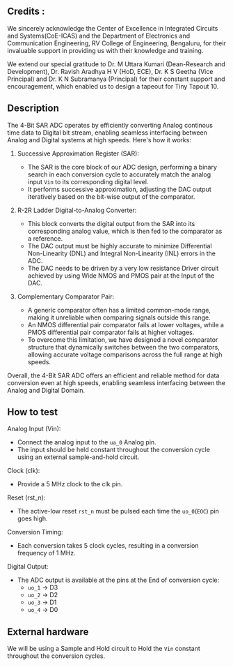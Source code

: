  <!---

This file is used to generate your project datasheet. Please fill in the information below and delete any unused
sections.

You can also include images in this folder and reference them in the markdown. Each image must be less than
512 kb in size, and the combined size of all images must be less than 1 MB.
-->

## Credits :
 We sincerely acknowledge the Center of Excellence in Integrated Circuits and Systems(CoE-ICAS) and the Department of Electronics and Communication Engineering, RV College of Engineering, Bengaluru, for their invaluable support in providing us with their knowledge and training.
 
 We extend our special gratitude to Dr. M Uttara Kumari (Dean-Research and Development), Dr. Ravish Aradhya H V (HoD, ECE), Dr. K S Geetha (Vice Principal) and Dr. K N Subramanya (Principal) for their constant support and encouragement, which enabled us to design a tapeout for Tiny Tapout 10.


## Description

The 4-Bit SAR ADC operates by efficiently converting Analog continous time data to Digital bit stream, enabling seamless interfacing between Analog and Digital systems at high speeds. Here's how it works:

1. Successive Approximation Register (SAR):
   - The SAR is the core block of our ADC design, performing a binary search in each conversion cycle to accurately match the analog input `Vin` to its corresponding digital level.
   - It performs successive approximation, adjusting the DAC output iteratively based on the bit-wise output of the comparator.

2. R-2R Ladder Digital-to-Analog Converter:
   - This block converts the digital output from the SAR into its corresponding analog value, which is then fed to the comparator as a reference.
   - The DAC output must be highly accurate to minimize Differential Non-Linearity (DNL) and Integral Non-Linearity (INL) errors in the ADC.
   - The DAC needs to be driven by a very low resistance Driver circuit achieved by using Wide NMOS and PMOS pair at the Input of the DAC.

3. Complementary Comparator Pair:
   - A generic comparator often has a limited common-mode range, making it unreliable when comparing signals outside this range.
   - An NMOS differential pair comparator fails at lower voltages, while a PMOS differential pair comparator fails at higher voltages.
   - To overcome this limitation, we have designed a novel comparator structure that dynamically switches between the two comparators, allowing accurate voltage comparisons across the full range at high speeds.

Overall, the 4-Bit SAR ADC offers an efficient and reliable method for data conversion even at high speeds, enabling seamless interfacing between the Analog and Digital Domain.

## How to test

Analog Input (Vin):
   - Connect the analog input to the `ua_0` Analog pin.
   - The input should be held constant throughout the conversion cycle using an external sample-and-hold circuit.
   
Clock (clk):
   - Provide a 5 MHz clock to the clk pin.

Reset (rst_n):
   - The active-low reset `rst_n` must be pulsed each time the `uo_0`(`EOC`) pin goes high.
     
Conversion Timing:
   - Each conversion takes 5 clock cycles, resulting in a conversion frequency of 1 MHz.
     
Digital Output:
   - The ADC output is available at the pins at the End of conversion cycle:
        - `uo_1` → D3
        - `uo_2` → D2
        - `uo_3` → D1
        - `uo_4` → D0

## External hardware

We will be using a Sample and Hold circuit to Hold the `Vin` constant throughout the conversion cycles.
